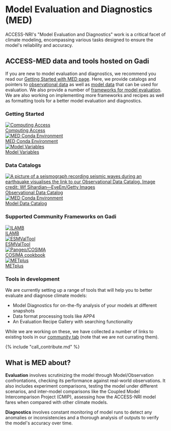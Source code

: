 # <div class="highlight-bg"> Model Evaluation and Diagnostics (MED) </div>

<!-- Model evaluation is about measuring how fit for purpose a particular model is.  -->

ACCESS-NRI's "Model Evaluation and Diagnostics" work is a critical facet of climate modeling, encompassing various tasks designed to ensure the model's reliability and accuracy.

## ACCESS-MED data and tools hosted on Gadi

If you are new to model evaluation and diagnostics, we recommend you read our [Getting Started with MED page](./model_evaluation_getting_started/index.md). Here, we provide catalogs and pointers to [observational data](./model_evaluation_observational_catalogs.md) as well as [model data](./model_evaluation_model_catalogs/index.md) that can be used for evaluation. We also provide a number of [frameworks for model evaluation](./model_evaluation_on_gadi/index.md). We are also working on implementing more frameworks and recipes as well as formatting tools for a better model evaluation and diagnostics.

### Getting Started
<div class="card-container">
    <a href="../get_started" class="squared-card default-text-color">
        <div class="squared-card-image-container">
            <img src="..//assets/model_evaluation/Gadi-19-2.jpg" alt="Computing Access"></img>
        </div>
        <div class="squared-card-text-container bold">Computing Access</div>
    </a>
    <a href="model_evaluation_getting_started/model_evaluation_getting_started" class="squared-card default-text-color">
        <div class="squared-card-image-container">
            <img src="../assets/model_evaluation/model_evaluation_conda.png" alt="MED Conda Environment"></img>
        </div>
        <div class="squared-card-text-container bold">MED Conda Environment</div>
    </a>
    <a href="model_evaluation_getting_started/model_variables" class="squared-card default-text-color">
        <div class="squared-card-image-container">
            <img src="../assets/model_evaluation/model_evaluation_variables.png" alt="Model Variables"></img>
        </div>
        <div class="squared-card-text-container bold">Model Variables</div>
    </a>
</div>

### Data Catalogs
<div class="card-container">
    <a href="model_evaluation_observational_catalogs" class="squared-card default-text-color">
        <div class="squared-card-image-container">
            <img src="../assets/model_evaluation/model_evaluation_obs_catalog.jpg" alt="A picture of a seismograph recording seismic waves during an earthquake visualises the link to our Observational Data Catalog. Image credit: Wf Sihardian—EyeEm/Getty Images" title="Image credit: Wf Sihardian—EyeEm/Getty Images"></img>
        </div>
        <div class="squared-card-text-container bold">Observational Data Catalog</div>
    </a>
    <a href="model_evaluation_model_catalogs" class="squared-card default-text-color">
        <div class="squared-card-image-container">
            <img src="../assets/model_evaluation/model_evaluation_model_catalog.jpg" alt="MED Conda Environment"></img>
        </div>
        <div class="squared-card-text-container bold">Model Data Catalog</div>
    </a>
</div>

### Supported Community Frameworks on Gadi

<div class="card-container">
    <a href="model_evaluation_on_gadi/model_evaluation_on_gadi_ilamb" class="squared-card default-text-color">
        <div class="squared-card-image-container">
            <img src="../assets/model_evaluation/logo_ilamb.png" alt="ILAMB"></img>
        </div>
        <div class="squared-card-text-container bold">ILAMB</div>
    </a>
    <a href="model_evaluation_on_gadi/model_evaluation_on_gadi_esmvaltool" class="squared-card default-text-color">
        <div class="squared-card-image-container">
            <img src="../assets/model_evaluation/logo_esmvaltool.png" alt="ESMValTool"></img>
        </div>
        <div class="squared-card-text-container bold">ESMValTool</div>
    </a>
    <a href="model_evaluation_on_gadi/model_evaluation_on_gadi_pangeo_cosima" class="squared-card default-text-color">
        <div class="squared-card-image-container">
            <img src="../assets/model_evaluation/logo_cosima.png" alt="Pangeo/COSIMA"></img>
        </div>
        <div class="squared-card-text-container bold">COSIMA cookbook</div>
    </a>
    <a href="../model_evaluation_on_gadi/model_evaluation_on_gadi_metplus" class="squared-card default-text-color">
        <div class="squared-card-image-container">
            <img src="../assets/model_evaluation/METplus_logo.png" alt="METplus"></img>
        </div>
        <div class="squared-card-text-container bold">METplus</div>
    </a>
</div>


### Tools in development

We are currently setting up a range of tools that will help you to better evaluate and diagnose climate models:  
* Model Diagnostics for on-the-fly analysis of your models at different snapshots  
* Data format processing tools like APP4  
* An Evaluation Recipe Gallery with searching functionality  

While we are working on these, we have collected a number of links to existing tools in our [community tab](../community_resources/index.md) (note that we are not currating them).  

{% include "call_contribute.md" %}

<!-- 

<div class="card-container">
    <a href="./model_evaluation_getting_started/access_to_gadi_at_nci.md" class="squared-card default-text-color">
        <div class="squared-card-image-container">
            <img src="..//assets/model_evaluation/Gadi-19-2.jpg" alt="Model Diagnostics"></img>
        </div>
        <div class="squared-card-text-container bold">Model Diagnostics</div>
    </a>
    <a href="./model_evaluation_data_processing.md" class="squared-card default-text-color">
        <div class="squared-card-image-container">
            <img src="../assets/model_evaluation/model_evaluation_formatting.jpg" alt="A picture visualising the conversion of data in text columns into a useful python xarray data format. Image credit: https://support.solarwinds.com and https://i.stack.imgur.com/" title="Image credit: https://support.solarwinds.com and https://i.stack.imgur.com/"></img>
        </div>
        <div class="squared-card-text-container bold">Data Format Processing</div>
    </a>
    <a href="./model_evaluation_recipe_gallery.md" class="squared-card default-text-color">
        <div class="squared-card-image-container">
            <img src="../assets/model_evaluation/model_evaluation_recipe.jpg" alt="A code snippet from the COSIMA documented recipes. Image credit: https://github.com/COSIMA/cosima-recipes" title="Image credit: https://github.com/COSIMA/cosima-recipes"></img>
        </div>
        <div class="squared-card-text-container bold">Evaluation Recipe Gallery</div>
    </a>
</div> -->


<!-- THIS NEEDS TO BE DONE

## TBD: CMORisation

TBD: Raw data vs. curated data: CMORized vs. not! What does CMORized actually mean (look at ESMValTool documentation)?
TBD: Add APP4 to navigation (replace **Model Format Processing**?)
TBD: Tools to check if data is CMOR-compliant (raise issue)
TBD: Discuss with Dougie: How can we identify what is CMORized and what is not?

-->

## What is MED about?

**Evaluation** involves scrutinizing the model through Model/Observation confrontations, checking its performance against real-world observations. It also includes experiment comparisons, testing the model under different scenarios, and inter-model comparisons like the Coupled Model Intercomparison Project (CMIP), assessing how the ACCESS-NRI model fares when compared with other climate models.

**Diagnostics** involves constant monitoring of model runs to detect any anomalies or inconsistencies and a thorough analysis of outputs to verify the model's accuracy over time.